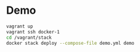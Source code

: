 # Demo

```bash
vagrant up
vagrant ssh docker-1
cd /vagrant/stack
docker stack deploy --compose-file demo.yml demo

```